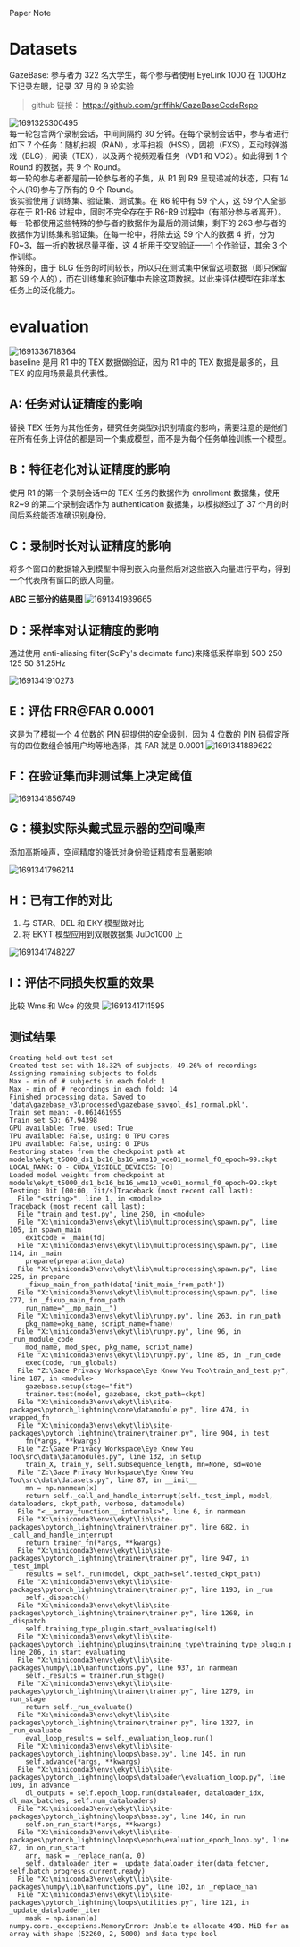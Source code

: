 Paper Note

# Datasets

GazeBase: 参与者为 322 名大学生，每个参与者使用 EyeLink 1000 在 1000Hz 下记录左眼，记录 37 月的 9 轮实验

> github 链接： https://github.com/griffihk/GazeBaseCodeRepo

![1691325300495](image/Note/1691325300495.png)  
每一轮包含两个录制会话，中间间隔约 30 分钟。在每个录制会话中，参与者进行如下 7 个任务：随机扫视（RAN），水平扫视（HSS），固视（FXS），互动球弹游戏（BLG），阅读（TEX），以及两个视频观看任务（VD1 和 VD2）。如此得到 1 个 Round 的数据，共 9 个 Round。  
每一轮的参与者都是前一轮参与者的子集，从 R1 到 R9 呈现递减的状态，只有 14 个人(R9)参与了所有的 9 个 Round。  
该实验使用了训练集、验证集、测试集。在 R6 轮中有 59 个人，这 59 个人全部存在于 R1-R6 过程中，同时不完全存在于 R6-R9 过程中（有部分参与者离开）。每一轮都使用这些特殊的参与者的数据作为最后的测试集，剩下的 263 参与者的数据作为训练集和验证集。在每一轮中，将除去这 59 个人的数据 4 折，分为 F0~3，每一折的数据尽量平衡，这 4 折用于交叉验证——1 个作验证，其余 3 个作训练。  
特殊的，由于 BLG 任务的时间较长，所以只在测试集中保留这项数据（即只保留那 59 个人的），而在训练集和验证集中去除这项数据。以此来评估模型在非样本任务上的泛化能力。

# evaluation

![1691336718364](image/Note/1691336718364.png)  
baseline 是用 R1 中的 TEX 数据做验证，因为 R1 中的 TEX 数据是最多的，且 TEX 的应用场景最具代表性。

## A: 任务对认证精度的影响

替换 TEX 任务为其他任务，研究任务类型对识别精度的影响，需要注意的是他们在所有任务上评估的都是同一个集成模型，而不是为每个任务单独训练一个模型。

## B：特征老化对认证精度的影响

使用 R1 的第一个录制会话中的 TEX 任务的数据作为 enrollment 数据集，使用 R2~9 的第二个录制会话作为 authentication 数据集，以模拟经过了 37 个月的时间后系统能否准确识别身份。

## C：录制时长对认证精度的影响

将多个窗口的数据输入到模型中得到嵌入向量然后对这些嵌入向量进行平均，得到一个代表所有窗口的嵌入向量。

**ABC 三部分的结果图**
![1691341939665](image/Note/1691341939665.png)

## D：采样率对认证精度的影响

通过使用 anti-aliasing filter(SciPy's decimate func)来降低采样率到 500 250 125 50 31.25Hz

![1691341910273](image/Note/1691341910273.png)

## E：评估 FRR@FAR 0.0001

这是为了模拟一个 4 位数的 PIN 码提供的安全级别，因为 4 位数的 PIN 码假定所有的四位数组合被用户均等地选择，其 FAR 就是 0.0001
![1691341889622](image/Note/1691341889622.png)

## F：在验证集而非测试集上决定阈值

![1691341856749](image/Note/1691341856749.png)

## G：模拟实际头戴式显示器的空间噪声

添加高斯噪声，空间精度的降低对身份验证精度有显著影响

![1691341796214](image/Note/1691341796214.png)

## H：已有工作的对比

1. 与 STAR、DEL 和 EKY 模型做对比
2. 将 EKYT 模型应用到双眼数据集 JuDo1000 上

![1691341748227](image/Note/1691341748227.png)

## I：评估不同损失权重的效果

比较 Wms 和 Wce 的效果
![1691341711595](image/Note/1691341711595.png)

## 测试结果

```shell
Creating held-out test set
Created test set with 18.32% of subjects, 49.26% of recordings
Assigning remaining subjects to folds
Max - min of # subjects in each fold: 1
Max - min of # recordings in each fold: 14
Finished processing data. Saved to 'data\gazebase_v3\processed\gazebase_savgol_ds1_normal.pkl'.
Train set mean: -0.061461955
Train set SD: 67.94398
GPU available: True, used: True
TPU available: False, using: 0 TPU cores
IPU available: False, using: 0 IPUs
Restoring states from the checkpoint path at models\ekyt_t5000_ds1_bc16_bs16_wms10_wce01_normal_f0_epoch=99.ckpt
LOCAL_RANK: 0 - CUDA_VISIBLE_DEVICES: [0]
Loaded model weights from checkpoint at models\ekyt_t5000_ds1_bc16_bs16_wms10_wce01_normal_f0_epoch=99.ckpt
Testing: 0it [00:00, ?it/s]Traceback (most recent call last):
  File "<string>", line 1, in <module>
Traceback (most recent call last):
  File "train_and_test.py", line 250, in <module>
  File "X:\miniconda3\envs\ekyt\lib\multiprocessing\spawn.py", line 105, in spawn_main
    exitcode = _main(fd)
  File "X:\miniconda3\envs\ekyt\lib\multiprocessing\spawn.py", line 114, in _main
    prepare(preparation_data)
  File "X:\miniconda3\envs\ekyt\lib\multiprocessing\spawn.py", line 225, in prepare
    _fixup_main_from_path(data['init_main_from_path'])
  File "X:\miniconda3\envs\ekyt\lib\multiprocessing\spawn.py", line 277, in _fixup_main_from_path
    run_name="__mp_main__")
  File "X:\miniconda3\envs\ekyt\lib\runpy.py", line 263, in run_path
    pkg_name=pkg_name, script_name=fname)
  File "X:\miniconda3\envs\ekyt\lib\runpy.py", line 96, in _run_module_code
    mod_name, mod_spec, pkg_name, script_name)
  File "X:\miniconda3\envs\ekyt\lib\runpy.py", line 85, in _run_code
    exec(code, run_globals)
  File "Z:\Gaze Privacy Workspace\Eye Know You Too\train_and_test.py", line 187, in <module>
    gazebase.setup(stage="fit")
    trainer.test(model, gazebase, ckpt_path=ckpt)
  File "X:\miniconda3\envs\ekyt\lib\site-packages\pytorch_lightning\core\datamodule.py", line 474, in wrapped_fn
  File "X:\miniconda3\envs\ekyt\lib\site-packages\pytorch_lightning\trainer\trainer.py", line 904, in test
    fn(*args, **kwargs)
  File "Z:\Gaze Privacy Workspace\Eye Know You Too\src\data\datamodules.py", line 132, in setup
    train_X, train_y, self.subsequence_length, mn=None, sd=None
  File "Z:\Gaze Privacy Workspace\Eye Know You Too\src\data\datasets.py", line 87, in __init__
    mn = np.nanmean(x)
    return self._call_and_handle_interrupt(self._test_impl, model, dataloaders, ckpt_path, verbose, datamodule)
  File "<__array_function__ internals>", line 6, in nanmean
  File "X:\miniconda3\envs\ekyt\lib\site-packages\pytorch_lightning\trainer\trainer.py", line 682, in _call_and_handle_interrupt
    return trainer_fn(*args, **kwargs)
  File "X:\miniconda3\envs\ekyt\lib\site-packages\pytorch_lightning\trainer\trainer.py", line 947, in _test_impl
    results = self._run(model, ckpt_path=self.tested_ckpt_path)
  File "X:\miniconda3\envs\ekyt\lib\site-packages\pytorch_lightning\trainer\trainer.py", line 1193, in _run
    self._dispatch()
  File "X:\miniconda3\envs\ekyt\lib\site-packages\pytorch_lightning\trainer\trainer.py", line 1268, in _dispatch
    self.training_type_plugin.start_evaluating(self)
  File "X:\miniconda3\envs\ekyt\lib\site-packages\pytorch_lightning\plugins\training_type\training_type_plugin.py", line 206, in start_evaluating
  File "X:\miniconda3\envs\ekyt\lib\site-packages\numpy\lib\nanfunctions.py", line 937, in nanmean
    self._results = trainer.run_stage()
  File "X:\miniconda3\envs\ekyt\lib\site-packages\pytorch_lightning\trainer\trainer.py", line 1279, in run_stage
    return self._run_evaluate()
  File "X:\miniconda3\envs\ekyt\lib\site-packages\pytorch_lightning\trainer\trainer.py", line 1327, in _run_evaluate
    eval_loop_results = self._evaluation_loop.run()
  File "X:\miniconda3\envs\ekyt\lib\site-packages\pytorch_lightning\loops\base.py", line 145, in run
    self.advance(*args, **kwargs)
  File "X:\miniconda3\envs\ekyt\lib\site-packages\pytorch_lightning\loops\dataloader\evaluation_loop.py", line 109, in advance
    dl_outputs = self.epoch_loop.run(dataloader, dataloader_idx, dl_max_batches, self.num_dataloaders)
  File "X:\miniconda3\envs\ekyt\lib\site-packages\pytorch_lightning\loops\base.py", line 140, in run
    self.on_run_start(*args, **kwargs)
  File "X:\miniconda3\envs\ekyt\lib\site-packages\pytorch_lightning\loops\epoch\evaluation_epoch_loop.py", line 87, in on_run_start
    arr, mask = _replace_nan(a, 0)
    self._dataloader_iter = _update_dataloader_iter(data_fetcher, self.batch_progress.current.ready)
  File "X:\miniconda3\envs\ekyt\lib\site-packages\numpy\lib\nanfunctions.py", line 102, in _replace_nan
  File "X:\miniconda3\envs\ekyt\lib\site-packages\pytorch_lightning\loops\utilities.py", line 121, in _update_dataloader_iter
    mask = np.isnan(a)
numpy.core._exceptions.MemoryError: Unable to allocate 498. MiB for an array with shape (52260, 2, 5000) and data type bool
```
